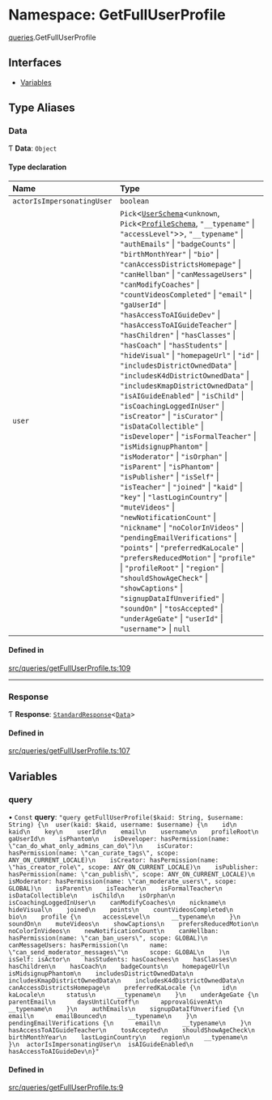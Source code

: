 # Namespace: GetFullUserProfile

[queries](api/modules/queries.md).GetFullUserProfile

## Interfaces

- [Variables](api/interfaces/queries.GetFullUserProfile.Variables.md)

## Type Aliases

### Data

Ƭ **Data**: `Object`

#### Type declaration

| Name | Type |
| :------ | :------ |
| `actorIsImpersonatingUser` | `boolean` |
| `user` | `Pick`\<[`UserSchema`](api/interfaces/UserSchema.md)\<`unknown`, `Pick`\<[`ProfileSchema`](api/interfaces/ProfileSchema.md), ``"__typename"`` \| ``"accessLevel"``\>\>, ``"__typename"`` \| ``"authEmails"`` \| ``"badgeCounts"`` \| ``"birthMonthYear"`` \| ``"bio"`` \| ``"canAccessDistrictsHomepage"`` \| ``"canHellban"`` \| ``"canMessageUsers"`` \| ``"canModifyCoaches"`` \| ``"countVideosCompleted"`` \| ``"email"`` \| ``"gaUserId"`` \| ``"hasAccessToAIGuideDev"`` \| ``"hasAccessToAIGuideTeacher"`` \| ``"hasChildren"`` \| ``"hasClasses"`` \| ``"hasCoach"`` \| ``"hasStudents"`` \| ``"hideVisual"`` \| ``"homepageUrl"`` \| ``"id"`` \| ``"includesDistrictOwnedData"`` \| ``"includesK4dDistrictOwnedData"`` \| ``"includesKmapDistrictOwnedData"`` \| ``"isAIGuideEnabled"`` \| ``"isChild"`` \| ``"isCoachingLoggedInUser"`` \| ``"isCreator"`` \| ``"isCurator"`` \| ``"isDataCollectible"`` \| ``"isDeveloper"`` \| ``"isFormalTeacher"`` \| ``"isMidsignupPhantom"`` \| ``"isModerator"`` \| ``"isOrphan"`` \| ``"isParent"`` \| ``"isPhantom"`` \| ``"isPublisher"`` \| ``"isSelf"`` \| ``"isTeacher"`` \| ``"joined"`` \| ``"kaid"`` \| ``"key"`` \| ``"lastLoginCountry"`` \| ``"muteVideos"`` \| ``"newNotificationCount"`` \| ``"nickname"`` \| ``"noColorInVideos"`` \| ``"pendingEmailVerifications"`` \| ``"points"`` \| ``"preferredKaLocale"`` \| ``"prefersReducedMotion"`` \| ``"profile"`` \| ``"profileRoot"`` \| ``"region"`` \| ``"shouldShowAgeCheck"`` \| ``"showCaptions"`` \| ``"signupDataIfUnverified"`` \| ``"soundOn"`` \| ``"tosAccepted"`` \| ``"underAgeGate"`` \| ``"userId"`` \| ``"username"``\> \| ``null`` |

#### Defined in

[src/queries/getFullUserProfile.ts:109](https://github.com/bhavjitChauhan/khan-api/blob/9bcea3fc/src/queries/getFullUserProfile.ts#L109)

___

### Response

Ƭ **Response**: [`StandardResponse`](api/README.md#standardresponse)\<[`Data`](api/modules/queries.GetFullUserProfile.md#data)\>

#### Defined in

[src/queries/getFullUserProfile.ts:107](https://github.com/bhavjitChauhan/khan-api/blob/9bcea3fc/src/queries/getFullUserProfile.ts#L107)

## Variables

### query

• `Const` **query**: ``"query getFullUserProfile($kaid: String, $username: String) {\n  user(kaid: $kaid, username: $username) {\n    id\n    kaid\n    key\n    userId\n    email\n    username\n    profileRoot\n    gaUserId\n    isPhantom\n    isDeveloper: hasPermission(name: \"can_do_what_only_admins_can_do\")\n    isCurator: hasPermission(name: \"can_curate_tags\", scope: ANY_ON_CURRENT_LOCALE)\n    isCreator: hasPermission(name: \"has_creator_role\", scope: ANY_ON_CURRENT_LOCALE)\n    isPublisher: hasPermission(name: \"can_publish\", scope: ANY_ON_CURRENT_LOCALE)\n    isModerator: hasPermission(name: \"can_moderate_users\", scope: GLOBAL)\n    isParent\n    isTeacher\n    isFormalTeacher\n    isDataCollectible\n    isChild\n    isOrphan\n    isCoachingLoggedInUser\n    canModifyCoaches\n    nickname\n    hideVisual\n    joined\n    points\n    countVideosCompleted\n    bio\n    profile {\n      accessLevel\n      __typename\n    }\n    soundOn\n    muteVideos\n    showCaptions\n    prefersReducedMotion\n    noColorInVideos\n    newNotificationCount\n    canHellban: hasPermission(name: \"can_ban_users\", scope: GLOBAL)\n    canMessageUsers: hasPermission(\n      name: \"can_send_moderator_messages\"\n      scope: GLOBAL\n    )\n    isSelf: isActor\n    hasStudents: hasCoachees\n    hasClasses\n    hasChildren\n    hasCoach\n    badgeCounts\n    homepageUrl\n    isMidsignupPhantom\n    includesDistrictOwnedData\n    includesKmapDistrictOwnedData\n    includesK4dDistrictOwnedData\n    canAccessDistrictsHomepage\n    preferredKaLocale {\n      id\n      kaLocale\n      status\n      __typename\n    }\n    underAgeGate {\n      parentEmail\n      daysUntilCutoff\n      approvalGivenAt\n      __typename\n    }\n    authEmails\n    signupDataIfUnverified {\n      email\n      emailBounced\n      __typename\n    }\n    pendingEmailVerifications {\n      email\n      __typename\n    }\n    hasAccessToAIGuideTeacher\n    tosAccepted\n    shouldShowAgeCheck\n    birthMonthYear\n    lastLoginCountry\n    region\n    __typename\n  }\n  actorIsImpersonatingUser\n  isAIGuideEnabled\n  hasAccessToAIGuideDev\n}"``

#### Defined in

[src/queries/getFullUserProfile.ts:9](https://github.com/bhavjitChauhan/khan-api/blob/9bcea3fc/src/queries/getFullUserProfile.ts#L9)
